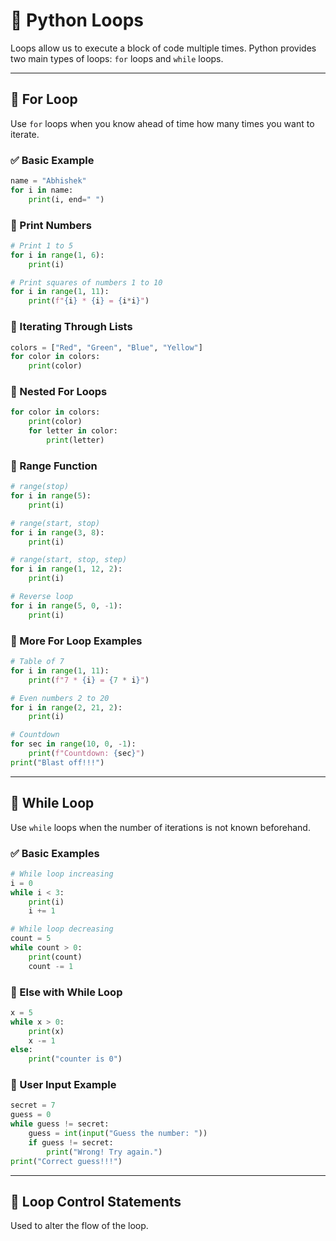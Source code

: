 # 🔁 Python Loops

Loops allow us to execute a block of code multiple times. Python provides two main types of loops: `for` loops and `while` loops.

---

## 🔹 For Loop
Use `for` loops when you know ahead of time how many times you want to iterate.

### ✅ Basic Example
```python
name = "Abhishek"
for i in name:
    print(i, end=" ")
```

### 🔸 Print Numbers
```python
# Print 1 to 5
for i in range(1, 6):
    print(i)

# Print squares of numbers 1 to 10
for i in range(1, 11):
    print(f"{i} * {i} = {i*i}")
```

### 🔸 Iterating Through Lists
```python
colors = ["Red", "Green", "Blue", "Yellow"]
for color in colors:
    print(color)
```

### 🔸 Nested For Loops
```python
for color in colors:
    print(color)
    for letter in color:
        print(letter)
```

### 🔸 Range Function
```python
# range(stop)
for i in range(5):
    print(i)

# range(start, stop)
for i in range(3, 8):
    print(i)

# range(start, stop, step)
for i in range(1, 12, 2):
    print(i)

# Reverse loop
for i in range(5, 0, -1):
    print(i)
```

### 🔸 More For Loop Examples
```python
# Table of 7
for i in range(1, 11):
    print(f"7 * {i} = {7 * i}")

# Even numbers 2 to 20
for i in range(2, 21, 2):
    print(i)

# Countdown
for sec in range(10, 0, -1):
    print(f"Countdown: {sec}")
print("Blast off!!!")
```

---

## 🔹 While Loop
Use `while` loops when the number of iterations is not known beforehand.

### ✅ Basic Examples
```python
# While loop increasing
i = 0
while i < 3:
    print(i)
    i += 1

# While loop decreasing
count = 5
while count > 0:
    print(count)
    count -= 1
```

### 🔸 Else with While Loop
```python
x = 5
while x > 0:
    print(x)
    x -= 1
else:
    print("counter is 0")
```

### 🔸 User Input Example
```python
secret = 7
guess = 0
while guess != secret:
    guess = int(input("Guess the number: "))
    if guess != secret:
        print("Wrong! Try again.")
print("Correct guess!!!")
```

---

## 🔹 Loop Control Statements
Used to alter the flow of the loop.
